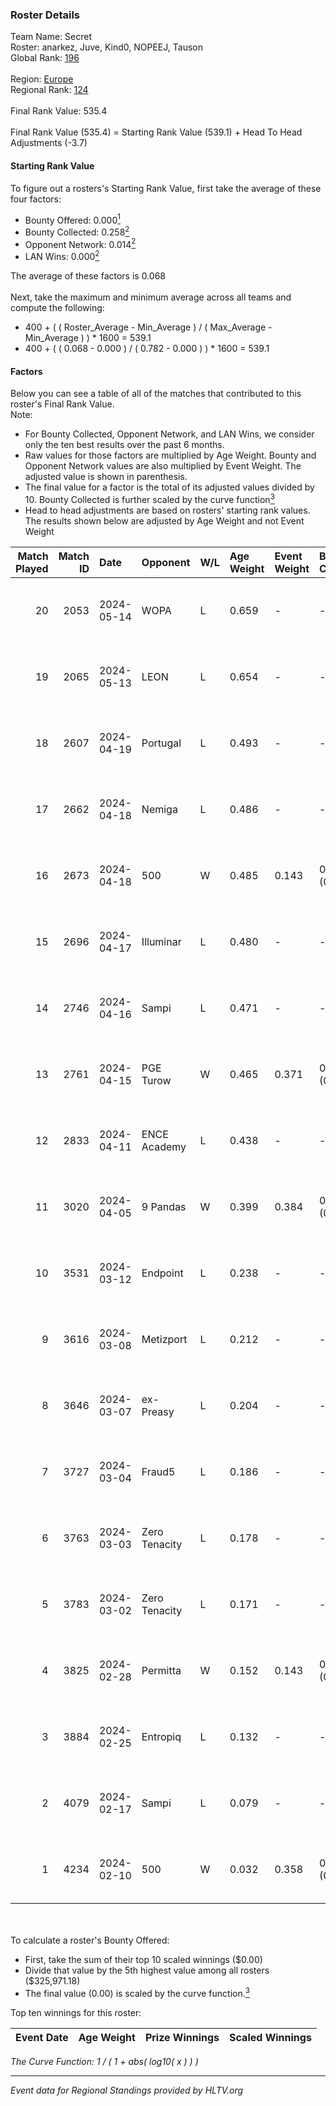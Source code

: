 ### Roster Details<br />
Team Name: Secret<br />
Roster: anarkez, Juve, Kind0, NOPEEJ, Tauson<br />
Global Rank: [196](../standings_global.md)<br />
<br />
Region: [Europe]( ../standings_europe.md)<br />
Regional Rank: [124]( ../standings_europe.md)<br />
<br />
Final Rank Value:  535.4<br />
<br />
Final Rank Value (535.4) = Starting Rank Value (539.1) + Head To Head Adjustments (-3.7)<br />

#### Starting Rank Value<br />
To figure out a rosters's Starting Rank Value, first take the average of these four factors:<br />
- Bounty Offered: 0.000[<sup>1</sup>](#table2)
- Bounty Collected: 0.258[<sup>2</sup>](#table1)
- Opponent Network: 0.014[<sup>2</sup>](#table1)
- LAN Wins: 0.000[<sup>2</sup>](#table1)

The average of these factors is 0.068<br />
<br />
Next, take the maximum and minimum average across all teams and compute the following:<br />
- 400 + ( ( Roster_Average - Min_Average ) / ( Max_Average - Min_Average ) ) * 1600 = 539.1
- 400 + ( ( 0.068 - 0.000 ) / ( 0.782 - 0.000 ) ) * 1600 = 539.1


#### Factors<br />
Below you can see a table of all of the matches that contributed to this roster's Final Rank Value.<br />
Note:<br />

- For Bounty Collected, Opponent Network, and LAN Wins, we consider only the ten best results over the past 6 months.
- Raw values for those factors are multiplied by Age Weight. Bounty and Opponent Network values are also multiplied by Event Weight. The adjusted value is shown in parenthesis.
- The final value for a factor is the total of its adjusted values divided by 10. Bounty Collected is further scaled by the curve function[<sup>3</sup>](#curveFunction)
- Head to head adjustments are based on rosters' starting rank values. The results shown below are adjusted by Age Weight and not Event Weight
<span id="table1"></span><br />


| Match Played | Match ID | Date       | Opponent      | W/L | Age Weight | Event Weight | Bounty Collected | Opponent Network | LAN Wins  | H2H Adj. | Roster                                 |
| -: | -: | :- | :- | :- | :- | :- | :- | :- | :- | -: | :- |
|           20 |     2053 | 2024-05-14 | WOPA          | L   | 0.659      | -            | -                | -                | -         |    -8.10 | anarkez, Juve, Kind0, NOPEEJ, Tauson   |
|           19 |     2065 | 2024-05-13 | LEON          | L   | 0.654      | -            | -                | -                | -         |    -6.40 | anarkez, Juve, Kind0, NOPEEJ, Tauson   |
|           18 |     2607 | 2024-04-19 | Portugal      | L   | 0.493      | -            | -                | -                | -         |    -4.96 | anarkez, Kind0, Maze, NOPEEJ, Tauson   |
|           17 |     2662 | 2024-04-18 | Nemiga        | L   | 0.486      | -            | -                | -                | -         |    -0.54 | anarkez, Kind0, Maze, NOPEEJ, Tauson   |
|           16 |     2673 | 2024-04-18 | 500           | W   | 0.485      | 0.143        | 0.001 (0.000)    | 0.103 (0.007)    | 0 (0.000) |    11.43 | anarkez, Kind0, Maze, NOPEEJ, Tauson   |
|           15 |     2696 | 2024-04-17 | Illuminar     | L   | 0.480      | -            | -                | -                | -         |    -8.23 | anarkez, Kind0, Maze, NOPEEJ, Tauson   |
|           14 |     2746 | 2024-04-16 | Sampi         | L   | 0.471      | -            | -                | -                | -         |    -1.75 | anarkez, Kind0, Maze, NOPEEJ, Tauson   |
|           13 |     2761 | 2024-04-15 | PGE Turow     | W   | 0.465      | 0.371        | 0.001 (0.000)    | 0.021 (0.004)    | 0 (0.000) |     9.47 | anarkez, Kind0, Maze, NOPEEJ, Tauson   |
|           12 |     2833 | 2024-04-11 | ENCE Academy  | L   | 0.438      | -            | -                | -                | -         |    -3.68 | anarkez, Kind0, Maze, NOPEEJ, Tauson   |
|           11 |     3020 | 2024-04-05 | 9 Pandas      | W   | 0.399      | 0.384        | 0.082 (0.013)    | 0.715 (0.110)    | 0 (0.000) |    11.72 | anarkez, Kind0, Maze, NOPEEJ, Tauson   |
|           10 |     3531 | 2024-03-12 | Endpoint      | L   | 0.238      | -            | -                | -                | -         |    -0.92 | anarkez, Kind0, Maze, NOPEEJ, Tauson   |
|            9 |     3616 | 2024-03-08 | Metizport     | L   | 0.212      | -            | -                | -                | -         |    -0.73 | anarkez, innocent, Kind0, Maze, Tauson |
|            8 |     3646 | 2024-03-07 | ex-Preasy     | L   | 0.204      | -            | -                | -                | -         |    -1.24 | anarkez, innocent, Kind0, Maze, Tauson |
|            7 |     3727 | 2024-03-04 | Fraud5        | L   | 0.186      | -            | -                | -                | -         |    -2.07 | anarkez, innocent, Kind0, Maze, Tauson |
|            6 |     3763 | 2024-03-03 | Zero Tenacity | L   | 0.178      | -            | -                | -                | -         |    -0.24 | anarkez, innocent, Kind0, Maze, Tauson |
|            5 |     3783 | 2024-03-02 | Zero Tenacity | L   | 0.171      | -            | -                | -                | -         |    -0.23 | anarkez, innocent, Kind0, Maze, Tauson |
|            4 |     3825 | 2024-02-28 | Permitta      | W   | 0.152      | 0.143        | 0.024 (0.001)    | 0.887 (0.019)    | 0 (0.000) |     4.36 | anarkez, innocent, Kind0, Maze, Tauson |
|            3 |     3884 | 2024-02-25 | Entropiq      | L   | 0.132      | -            | -                | -                | -         |    -2.03 | anarkez, innocent, Kind0, Maze, Tauson |
|            2 |     4079 | 2024-02-17 | Sampi         | L   | 0.079      | -            | -                | -                | -         |    -0.31 | anarkez, innocent, Kind0, Maze, Tauson |
|            1 |     4234 | 2024-02-10 | 500           | W   | 0.032      | 0.358        | 0.001 (0.000)    | 0.103 (0.001)    | 0 (0.000) |     0.72 | anarkez, innocent, Kind0, Maze, Tauson |

<br />
<span id="table2"></span><br />
To calculate a roster's Bounty Offered:<br />

- First, take the sum of their top 10 scaled winnings ($0.00)
- Divide that value by the 5th highest value among all rosters ($325,971.18)
- The final value (0.00) is scaled by the curve function.[<sup>3</sup>](#curveFunction)

Top ten winnings for this roster:<br />

| Event Date | Age Weight | Prize Winnings | Scaled Winnings |
| :- | -: | :- | :- |


<span id="curveFunction"></span>_The Curve Function: 1 / ( 1 + abs( log10( x ) ) )_<br />

---
_Event data for Regional Standings provided by HLTV.org_<br />
